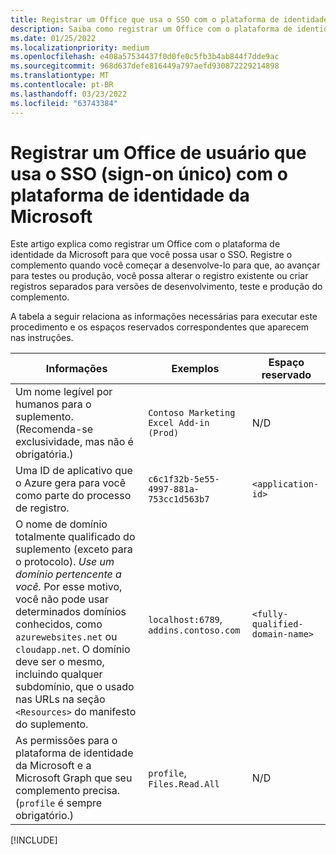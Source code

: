 ```yaml
---
title: Registrar um Office que usa o SSO com o plataforma de identidade da Microsoft
description: Saiba como registrar um Office com o plataforma de identidade da Microsoft para usar o SSO com o Word, Excel, PowerPoint e Outlook.
ms.date: 01/25/2022
ms.localizationpriority: medium
ms.openlocfilehash: e408a57534437f0d0fe0c5fb3b4ab844f7dde9ac
ms.sourcegitcommit: 968d637defe816449a797aefd930872229214898
ms.translationtype: MT
ms.contentlocale: pt-BR
ms.lasthandoff: 03/23/2022
ms.locfileid: "63743384"
---
```

# <a name="register-an-office-add-in-that-uses-single-sign-on-sso-with-the-microsoft-identity-platform"></a>Registrar um Office de usuário que usa o SSO (sign-on único) com o plataforma de identidade da Microsoft

Este artigo explica como registrar um Office com o plataforma de identidade da Microsoft para que você possa usar o SSO. Registre o complemento quando você começar a desenvolve-lo para que, ao avançar para testes ou produção, você possa alterar o registro existente ou criar registros separados para versões de desenvolvimento, teste e produção do complemento.

A tabela a seguir relaciona as informações necessárias para executar este procedimento e os espaços reservados correspondentes que aparecem nas instruções.

|Informações  |Exemplos  |Espaço reservado  |
|---------|---------|---------|
|Um nome legível por humanos para o suplemento. (Recomenda-se exclusividade, mas não é obrigatória.)|`Contoso Marketing Excel Add-in (Prod)`|N/D|
|Uma ID de aplicativo que o Azure gera para você como parte do processo de registro.|`c6c1f32b-5e55-4997-881a-753cc1d563b7`|`<application-id>`|
|O nome de domínio totalmente qualificado do suplemento (exceto para o protocolo). *Use um domínio pertencente a você.* Por esse motivo, você não pode usar determinados domínios conhecidos, como `azurewebsites.net` ou `cloudapp.net`. O domínio deve ser o mesmo, incluindo qualquer subdomínio, que o usado nas URLs na seção `<Resources>` do manifesto do suplemento.|`localhost:6789`, `addins.contoso.com`|`<fully-qualified-domain-name>`|
|As permissões para o plataforma de identidade da Microsoft e a Microsoft Graph que seu complemento precisa. (`profile` é sempre obrigatório.)|`profile`, `Files.Read.All`|N/D|

[!INCLUDE[](../includes/register-sso-add-in-aad-v2-include.md)]
